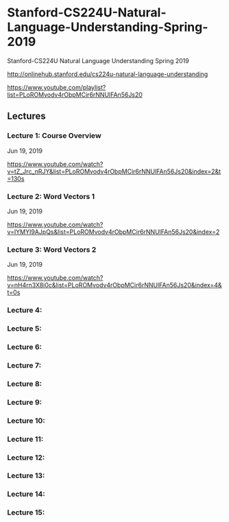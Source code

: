 # Stanford-CS224U-Natural-Language-Understanding-Spring-2019
Stanford-CS224U Natural Language Understanding Spring 2019

http://onlinehub.stanford.edu/cs224u-natural-language-understanding

https://www.youtube.com/playlist?list=PLoROMvodv4rObpMCir6rNNUlFAn56Js20

## Lectures

### Lecture 1: Course Overview

Jun 19, 2019

https://www.youtube.com/watch?v=tZ_Jrc_nRJY&list=PLoROMvodv4rObpMCir6rNNUlFAn56Js20&index=2&t=130s

### Lecture 2: Word Vectors 1 

Jun 19, 2019

https://www.youtube.com/watch?v=IYMYI9AJpQs&list=PLoROMvodv4rObpMCir6rNNUlFAn56Js20&index=2

### Lecture 3: Word Vectors 2

Jun 19, 2019

https://www.youtube.com/watch?v=nH4rn3X8i0c&list=PLoROMvodv4rObpMCir6rNNUlFAn56Js20&index=4&t=0s


### Lecture 4: 

### Lecture 5: 

### Lecture 6: 

### Lecture 7: 

### Lecture 8: 

### Lecture 9: 

### Lecture 10: 

### Lecture 11: 

### Lecture 12: 

### Lecture 13: 

### Lecture 14: 

### Lecture 15: 


